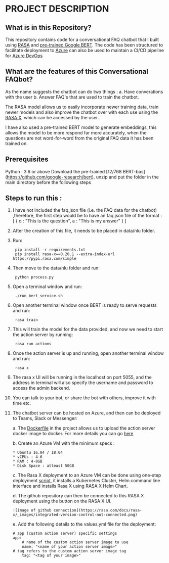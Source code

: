 # PROJECT DESCRIPTION

## What is in this Repository?
This repository contains code for a conversational FAQ chatbot that I built using [RASA](https://rasa.com ) and [pre-trained Google BERT](https://arxiv.org/abs/1810.04805). The code has been structured to facilitate deployment to [Azure](https://azure.microsoft.com/en-ca/) can also be used to maintain a CI/CD pipeline for [Azure DevOps](https://azure.microsoft.com/en-ca/services/devops/)

## What are the features of this Conversational FAQbot?
As the name suggests the chatbot can do two things :
	a. Have converations with the user
	b. Answer FAQ's that are used to train the chatbot.
	
The RASA model allows us to easily incorporate newer training data, train newer models and also improve the chatbot over with each use using the [RASA X](https://rasa.com/docs/rasa-x/ ), which can be accessed by the user.

I have also used a pre-trained BERT model to generate embeddings, this allows the model to be more respond far more accurately, when the questions are not word-for-word from the original FAQ data it has been trained on.

## Prerequisites 
Python : 3.6 or above
Download the pre-trained [12/768 BERT-bas] (https://github.com/google-research/bert),  unzip and put the folder in the main directory before the following steps
		

## Steps to run this :
1. I have not included the faq.json file (i.e. the FAQ data for the chatbot) ,therefore, the first step would be to have an faq.json file of the format :
	[
		{
			q : "This is the question",
			a : "This is my answer"
		}
	]
	
2. After the creation of this file, it needs to be placed in data/nlu folder.

3. Run:

		pip install -r requirements.txt
		pip install rasa-x==0.20.1 --extra-index-url https://pypi.rasa.com/simple

4. Then move to the data/nlu folder and run:

		python process.py

5. Open a terminal window and run:

		./run_bert_service.sh

6. Open another terminal window once BERT is ready to serve requests and run:

		rasa train

7. This will train the model for the data provided, and now we need to start the action server by running:

		rasa run actions
			
8. Once the action server is up and running, open another terminal window and run:

		rasa x

9. The rasa x UI will be running in the localhost on port 5055, and the address in terminal will also specify the username and password to access the admin backend.

10. You can talk to your bot, or share the bot with others, improve it with time etc.

11. The chatbot server can be hosted on Azure, and then can be deployed to Teams, Slack or Messenger:

	a. The [Dockerfile](https://www.docker.com) in the project allows us to upload the action server docker image to docker. For more details you can go [here](https://rasa.com/docs/rasa/user-guide/how-to-deploy/#building-an-action-server-image)

	b. Create an Azure VM with the minimum specs : 
	
		* Ubuntu 16.04 / 18.04
		* vCPUs : 4-6
		* RAM : 4-8GB
		* Disk Space : atleast 50GB
		
	c. The Rasa X deployment to an Azure VM can be done using one-step deployment [script](https://rasa.com/docs/rasa-x/installation-and-setup/install/quick-install-script/), it installs a Kubernetes Cluster, Helm command line interface and installs Rasa X using RASA X Helm Chart.
	
	d. The github repository can then be connected to this RASA X deployment using the button on the RASA X UI.

		![image of github connection](https://rasa.com/docs/rasa-x/_images/integrated-version-control-not-connected.png)
		
	e. Add the following details to the values.yml file for the deployment:
		
		# app (custom action server) specific settings
		app:
    		# name of the custom action server image to use
    		name: "<name of your action server image>"
   		# tag refers to the custom action server image tag
    		tag: "<tag of your image>"
